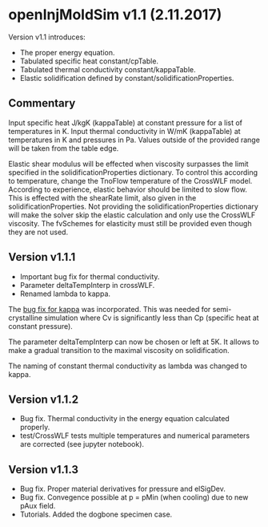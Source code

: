 # openInjMoldSim v1.1 (2.11.2017)
Version v1.1 introduces:
- The proper energy equation.
- Tabulated specific heat constant/cpTable.
- Tabulated thermal conductivity constant/kappaTable.
- Elastic solidification defined by constant/solidificationProperties.

## Commentary
Input specific heat J/kgK (kappaTable) at constant pressure for a list of temperatures in K.
Input thermal conductivity in W/mK (kappaTable) at temperatures in K and pressures in Pa.
Values outside of the provided range will be taken from the table edge.

Elastic shear modulus will be effected when viscosity surpasses the limit specified in the solidificationProperties
dictionary. To control this according to temperature, change the TnoFlow temperature of the CrossWLF model. According to
experience, elastic behavior should be limited to slow flow. This is effected with the shearRate limit, also given in the
solidificationProperties. Not providing the solidificationProperties dictionary will make the solver skip the elastic
calculation and only use the CrossWLF viscosity. The fvSchemes for elasticity must still be provided even though they are not used.

## Version v1.1.1
- Important bug fix for thermal conductivity.
- Parameter deltaTempInterp in crossWLF.
- Renamed lambda to kappa.

The [bug fix for kappa](https://bugs.openfoam.org/view.php?id=2532) was incorporated. This was needed for
semi-crystalline simulation where Cv is significantly less than Cp (specific heat at constant pressure).

The parameter deltaTempInterp can now be chosen or left at 5K. It allows to make a gradual transition to the maximal
viscosity on solidification.

The naming of constant thermal conductivity as lambda was changed to kappa.

## Version v1.1.2
- Bug fix. Thermal conductivity in the energy equation calculated properly.
- test/CrossWLF tests multiple temperatures and numerical parameters are corrected (see jupyter notebook).

## Version v1.1.3
- Bug fix. Proper material derivatives for pressure and elSigDev.
- Bug fix. Convegence possible at p = pMin (when cooling) due to new pAux field.
- Tutorials. Added the dogbone specimen case.
